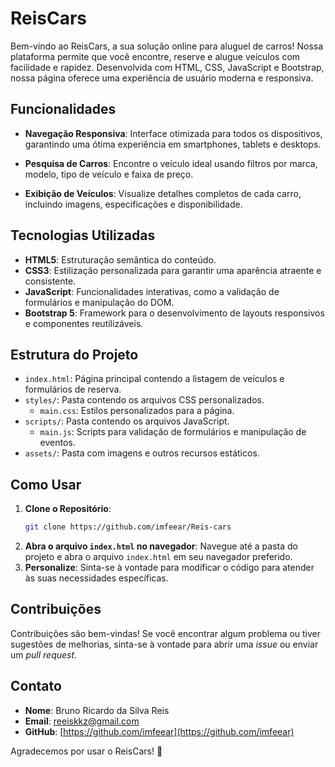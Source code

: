 # ReisCars

Bem-vindo ao ReisCars, a sua solução online para aluguel de carros! Nossa plataforma permite que você encontre, reserve e alugue veículos com facilidade e rapidez. Desenvolvida com HTML, CSS, JavaScript e Bootstrap, nossa página oferece uma experiência de usuário moderna e responsiva.

## Funcionalidades

- **Navegação Responsiva**: Interface otimizada para todos os dispositivos, garantindo uma ótima experiência em smartphones, tablets e desktops.
- **Pesquisa de Carros**: Encontre o veículo ideal usando filtros por marca, modelo, tipo de veículo e faixa de preço.

- **Exibição de Veículos**: Visualize detalhes completos de cada carro, incluindo imagens, especificações e disponibilidade.


## Tecnologias Utilizadas

- **HTML5**: Estruturação semântica do conteúdo.
- **CSS3**: Estilização personalizada para garantir uma aparência atraente e consistente.
- **JavaScript**: Funcionalidades interativas, como a validação de formulários e manipulação do DOM.
- **Bootstrap 5**: Framework para o desenvolvimento de layouts responsivos e componentes reutilizáveis.

## Estrutura do Projeto

- `index.html`: Página principal contendo a listagem de veículos e formulários de reserva.
- `styles/`: Pasta contendo os arquivos CSS personalizados.
  - `main.css`: Estilos personalizados para a página.
- `scripts/`: Pasta contendo os arquivos JavaScript.
  - `main.js`: Scripts para validação de formulários e manipulação de eventos.
- `assets/`: Pasta com imagens e outros recursos estáticos.

## Como Usar

1. **Clone o Repositório**:
    ```bash
    git clone https://github.com/imfeear/Reis-cars
    ```
2. **Abra o arquivo `index.html` no navegador**: Navegue até a pasta do projeto e abra o arquivo `index.html` em seu navegador preferido.
3. **Personalize**: Sinta-se à vontade para modificar o código para atender às suas necessidades específicas.

## Contribuições

Contribuições são bem-vindas! Se você encontrar algum problema ou tiver sugestões de melhorias, sinta-se à vontade para abrir uma _issue_ ou enviar um _pull request_.

## Contato

- **Nome**: Bruno Ricardo da Silva Reis
- **Email**: reeiskkz@gmail.com
- **GitHub**: [https://github.com/imfeear](https://github.com/imfeear)

Agradecemos por usar o ReisCars! 🚗
